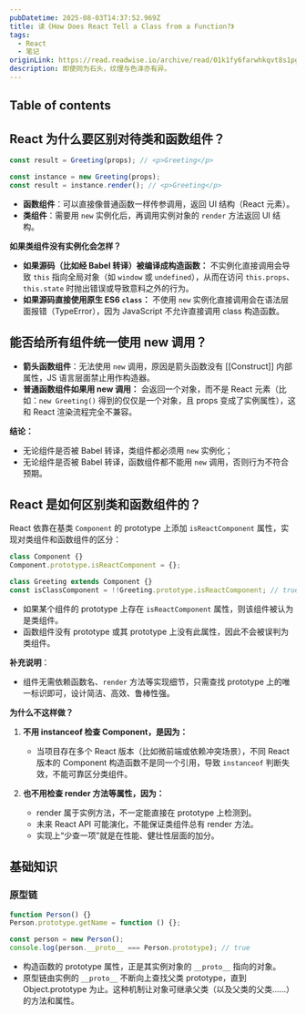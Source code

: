 ```yaml
---
pubDatetime: 2025-08-03T14:37:52.969Z
title: 读《How Does React Tell a Class from a Function?》
tags:
  - React
  - 笔记
originLink: https://read.readwise.io/archive/read/01k1fy6farwhkqvt8s1pg8ada6
description: 即使同为石头，纹理与色泽亦有异。
---
```


## Table of contents

## React 为什么要区别对待类和函数组件？

```js
const result = Greeting(props); // <p>Greeting</p>

const instance = new Greeting(props);
const result = instance.render(); // <p>Greeting</p>
```

- **函数组件**：可以直接像普通函数一样传参调用，返回 UI 结构（React 元素）。
- **类组件**：需要用 `new` 实例化后，再调用实例对象的 `render` 方法返回 UI 结构。

**如果类组件没有实例化会怎样？**

- **如果源码（比如经 Babel 转译）被编译成构造函数：** 不实例化直接调用会导致 `this` 指向全局对象（如 `window` 或 `undefined`），从而在访问 `this.props`、`this.state` 时抛出错误或导致意料之外的行为。
- **如果源码直接使用原生 ES6 `class`：** 不使用 `new` 实例化直接调用会在语法层面报错（TypeError），因为 JavaScript 不允许直接调用 class 构造函数。

## 能否给所有组件统一使用 new 调用？

- **箭头函数组件**：无法使用 `new` 调用，原因是箭头函数没有 [[Construct]] 内部属性，JS 语言层面禁止用作构造器。
- **普通函数组件如果用 new 调用：** 会返回一个对象，而不是 React 元素（比如：`new Greeting()` 得到的仅仅是一个对象，且 props 变成了实例属性），这和 React 渲染流程完全不兼容。

**结论：**

- 无论组件是否被 Babel 转译，类组件都必须用 `new` 实例化；
- 无论组件是否被 Babel 转译，函数组件都不能用 `new` 调用，否则行为不符合预期。

## React 是如何区别类和函数组件的？

React 依靠在基类 `Component` 的 prototype 上添加 `isReactComponent` 属性，实现对类组件和函数组件的区分：

```js
class Component {}
Component.prototype.isReactComponent = {};

class Greeting extends Component {}
const isClassComponent = !!Greeting.prototype.isReactComponent; // true
```

- 如果某个组件的 prototype 上存在 `isReactComponent` 属性，则该组件被认为是类组件。
- 函数组件没有 prototype 或其 prototype 上没有此属性，因此不会被误判为类组件。

**补充说明**：

- 组件无需依赖函数名、`render` 方法等实现细节，只需查找 prototype 上的唯一标识即可，设计简洁、高效、鲁棒性强。

**为什么不这样做？**

1. **不用 instanceof 检查 Component，是因为：**
   - 当项目存在多个 React 版本（比如微前端或依赖冲突场景），不同 React 版本的 Component 构造函数不是同一个引用，导致 `instanceof` 判断失效，不能可靠区分类组件。

2. **也不用检查 render 方法等属性，因为：**
   - render 属于实例方法，不一定能直接在 prototype 上检测到。
   - 未来 React API 可能演化，不能保证类组件总有 render 方法。
   - 实现上“少查一项”就是在性能、健壮性层面的加分。

## 基础知识

### 原型链

```js
function Person() {}
Person.prototype.getName = function () {};

const person = new Person();
console.log(person.__proto__ === Person.prototype); // true
```

- 构造函数的 prototype 属性，正是其实例对象的 `__proto__` 指向的对象。
- 原型链由实例的 `__proto__` 不断向上查找父类 prototype，直到 Object.prototype 为止。这种机制让对象可继承父类（以及父类的父类……）的方法和属性。
